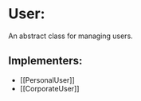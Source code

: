 # User:
An abstract class for managing users.

## Implementers:
- [[PersonalUser]]
- [[CorporateUser]]